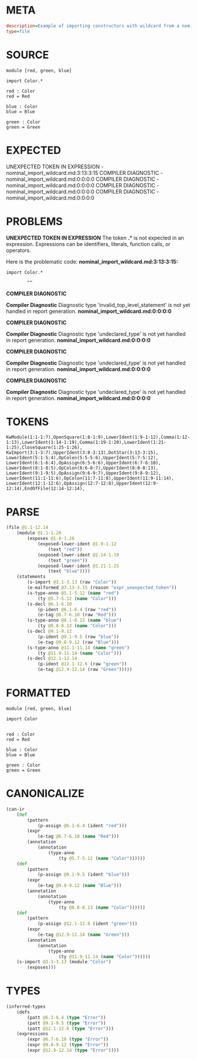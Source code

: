 # META
~~~ini
description=Example of importing constructors with wildcard from a nominal tag union
type=file
~~~
# SOURCE
~~~roc
module [red, green, blue]

import Color.*

red : Color
red = Red

blue : Color
blue = Blue

green : Color
green = Green
~~~
# EXPECTED
UNEXPECTED TOKEN IN EXPRESSION - nominal_import_wildcard.md:3:13:3:15
COMPILER DIAGNOSTIC - nominal_import_wildcard.md:0:0:0:0
COMPILER DIAGNOSTIC - nominal_import_wildcard.md:0:0:0:0
COMPILER DIAGNOSTIC - nominal_import_wildcard.md:0:0:0:0
COMPILER DIAGNOSTIC - nominal_import_wildcard.md:0:0:0:0
# PROBLEMS
**UNEXPECTED TOKEN IN EXPRESSION**
The token **.*** is not expected in an expression.
Expressions can be identifiers, literals, function calls, or operators.

Here is the problematic code:
**nominal_import_wildcard.md:3:13:3:15:**
```roc
import Color.*
```
            ^^


**COMPILER DIAGNOSTIC**

**Compiler Diagnostic**
Diagnostic type 'invalid_top_level_statement' is not yet handled in report generation.
**nominal_import_wildcard.md:0:0:0:0**

**COMPILER DIAGNOSTIC**

**Compiler Diagnostic**
Diagnostic type 'undeclared_type' is not yet handled in report generation.
**nominal_import_wildcard.md:0:0:0:0**

**COMPILER DIAGNOSTIC**

**Compiler Diagnostic**
Diagnostic type 'undeclared_type' is not yet handled in report generation.
**nominal_import_wildcard.md:0:0:0:0**

**COMPILER DIAGNOSTIC**

**Compiler Diagnostic**
Diagnostic type 'undeclared_type' is not yet handled in report generation.
**nominal_import_wildcard.md:0:0:0:0**

# TOKENS
~~~zig
KwModule(1:1-1:7),OpenSquare(1:8-1:9),LowerIdent(1:9-1:12),Comma(1:12-1:13),LowerIdent(1:14-1:19),Comma(1:19-1:20),LowerIdent(1:21-1:25),CloseSquare(1:25-1:26),
KwImport(3:1-3:7),UpperIdent(3:8-3:13),DotStar(3:13-3:15),
LowerIdent(5:1-5:4),OpColon(5:5-5:6),UpperIdent(5:7-5:12),
LowerIdent(6:1-6:4),OpAssign(6:5-6:6),UpperIdent(6:7-6:10),
LowerIdent(8:1-8:5),OpColon(8:6-8:7),UpperIdent(8:8-8:13),
LowerIdent(9:1-9:5),OpAssign(9:6-9:7),UpperIdent(9:8-9:12),
LowerIdent(11:1-11:6),OpColon(11:7-11:8),UpperIdent(11:9-11:14),
LowerIdent(12:1-12:6),OpAssign(12:7-12:8),UpperIdent(12:9-12:14),EndOfFile(12:14-12:14),
~~~
# PARSE
~~~clojure
(file @1.1-12.14
	(module @1.1-1.26
		(exposes @1.8-1.26
			(exposed-lower-ident @1.9-1.12
				(text "red"))
			(exposed-lower-ident @1.14-1.19
				(text "green"))
			(exposed-lower-ident @1.21-1.25
				(text "blue"))))
	(statements
		(s-import @3.1-3.13 (raw "Color"))
		(e-malformed @3.13-3.15 (reason "expr_unexpected_token"))
		(s-type-anno @5.1-5.12 (name "red")
			(ty @5.7-5.12 (name "Color")))
		(s-decl @6.1-6.10
			(p-ident @6.1-6.4 (raw "red"))
			(e-tag @6.7-6.10 (raw "Red")))
		(s-type-anno @8.1-8.13 (name "blue")
			(ty @8.8-8.13 (name "Color")))
		(s-decl @9.1-9.12
			(p-ident @9.1-9.5 (raw "blue"))
			(e-tag @9.8-9.12 (raw "Blue")))
		(s-type-anno @11.1-11.14 (name "green")
			(ty @11.9-11.14 (name "Color")))
		(s-decl @12.1-12.14
			(p-ident @12.1-12.6 (raw "green"))
			(e-tag @12.9-12.14 (raw "Green")))))
~~~
# FORMATTED
~~~roc
module [red, green, blue]

import Color


red : Color
red = Red

blue : Color
blue = Blue

green : Color
green = Green
~~~
# CANONICALIZE
~~~clojure
(can-ir
	(def
		(pattern
			(p-assign @6.1-6.4 (ident "red")))
		(expr
			(e-tag @6.7-6.10 (name "Red")))
		(annotation
			(annotation
				(type-anno
					(ty @5.7-5.12 (name "Color"))))))
	(def
		(pattern
			(p-assign @9.1-9.5 (ident "blue")))
		(expr
			(e-tag @9.8-9.12 (name "Blue")))
		(annotation
			(annotation
				(type-anno
					(ty @8.8-8.13 (name "Color"))))))
	(def
		(pattern
			(p-assign @12.1-12.6 (ident "green")))
		(expr
			(e-tag @12.9-12.14 (name "Green")))
		(annotation
			(annotation
				(type-anno
					(ty @11.9-11.14 (name "Color"))))))
	(s-import @3.1-3.13 (module "Color")
		(exposes)))
~~~
# TYPES
~~~clojure
(inferred-types
	(defs
		(patt @6.1-6.4 (type "Error"))
		(patt @9.1-9.5 (type "Error"))
		(patt @12.1-12.6 (type "Error")))
	(expressions
		(expr @6.7-6.10 (type "Error"))
		(expr @9.8-9.12 (type "Error"))
		(expr @12.9-12.14 (type "Error"))))
~~~
